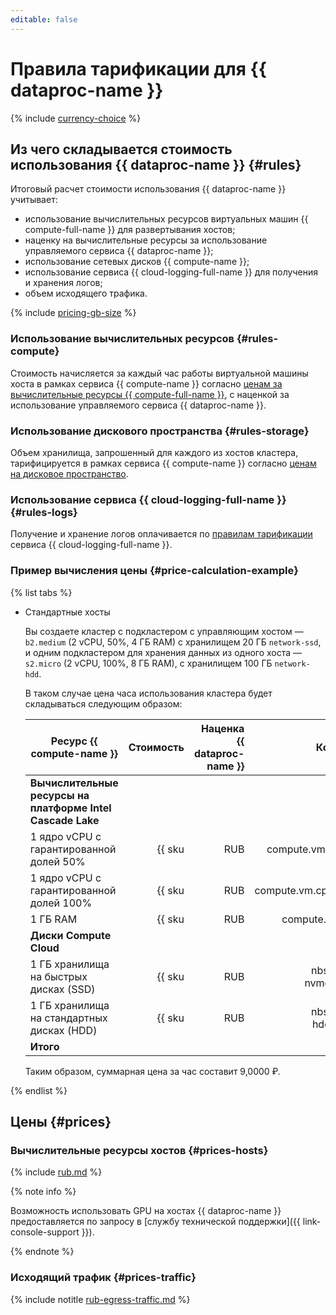 ```yaml
---
editable: false
---
```


# Правила тарификации для {{ dataproc-name }}

{% include [currency-choice](../_includes/pricing/currency-choice.md) %}

## Из чего складывается стоимость использования {{ dataproc-name }} {#rules}

Итоговый расчет стоимости использования {{ dataproc-name }} учитывает:

* использование вычислительных ресурсов виртуальных машин {{ compute-full-name }} для развертывания хостов;
* наценку на вычислительные ресурсы за использование управляемого сервиса {{ dataproc-name }};
* использование сетевых дисков {{ compute-name }};
* использование сервиса {{ cloud-logging-full-name }} для получения и хранения логов;
* объем исходящего трафика.

{% include [pricing-gb-size](../_includes/pricing-gb-size.md) %}

### Использование вычислительных ресурсов {#rules-compute}

Стоимость начисляется за каждый час работы виртуальной машины хоста в рамках сервиса {{ compute-name }} согласно [ценам за вычислительные ресурсы {{ compute-full-name }}](../compute/pricing.md#prices), с наценкой за использование управляемого сервиса {{ dataproc-name }}.

### Использование дискового пространства {#rules-storage}

Объем хранилища, запрошенный для каждого из хостов кластера, тарифицируется в рамках сервиса {{ compute-name }} согласно [ценам на дисковое пространство](../compute/pricing.md#prices-storage).


### Использование сервиса {{ cloud-logging-full-name }} {#rules-logs}

Получение и хранение логов оплачивается по [правилам тарификации](../logging/pricing.md) сервиса {{ cloud-logging-full-name }}.




### Пример вычисления цены {#price-calculation-example}

{% list tabs %}

- Стандартные хосты

    Вы создаете кластер с подкластером с управляющим хостом — `b2.medium` (2 vCPU, 50%, 4 ГБ RAM) с хранилищем 20 ГБ `network-ssd`, и одним подкластером для хранения данных из одного хоста — `s2.micro` (2 vCPU, 100%, 8 ГБ RAM), с хранилищем 100 ГБ `network-hdd`.

    В таком случае цена часа использования кластера будет складываться следующим образом:

    | Ресурс {{ compute-name }}                  | Стоимость                                       | Наценка {{ dataproc-name }}                   | Количество | Итого    |
    |--------------------------------------------|------------------------------------------------:|----------------------------------------------:|-----------:|---------:|
    | **Вычислительные ресурсы на платформе Intel Cascade Lake**                                                                                                           |
    | 1 ядро vCPU с гарантированной долей 50%    | {{ sku|RUB|compute.vm.cpu.50.v2|string }}       | {{ sku|RUB|mdb.dataproc.v2.cpu.c50|string }}  |          2 | 1,5600 ₽ |
    | 1 ядро vCPU с гарантированной долей 100%   | {{ sku|RUB|compute.vm.cpu.c100.v2|string }}     | {{ sku|RUB|mdb.dataproc.v2.cpu.c100|string }} |          2 | 2,6200 ₽ |
    | 1 ГБ RAM                                   | {{ sku|RUB|compute.vm.ram.v2|string }}          | {{ sku|RUB|mdb.dataproc.v2.ram|string }}      | 4 + 8 = 12 | 4,0800 ₽ |
    | **Диски Compute Cloud**                                                                                                                                              |
    | 1 ГБ хранилища на быстрых дисках (SSD)     | {{ sku|RUB|nbs.network-nvme.allocated|string }} |                                             — |         20 | 0,3300 ₽ |
    | 1 ГБ хранилища на стандартных дисках (HDD) | {{ sku|RUB|nbs.network-hdd.allocated|string }}  |                                             — |        100 | 0,4100 ₽ |
    | **Итого**                                  |                                                 |                                               |            | 9,0000 ₽ |

    Таким образом, суммарная цена за час составит 9,0000 ₽.

{% endlist %}



## Цены {#prices}

### Вычислительные ресурсы хостов {#prices-hosts}


{% include [rub.md](../_pricing/data-proc/rub.md) %}




{% note info %}

Возможность использовать GPU на хостах {{ dataproc-name }} предоставляется по запросу в [службу технической поддержки]({{ link-console-support }}).

{% endnote %}

### Исходящий трафик {#prices-traffic}


{% include notitle [rub-egress-traffic.md](../_pricing/rub-egress-traffic.md) %}



